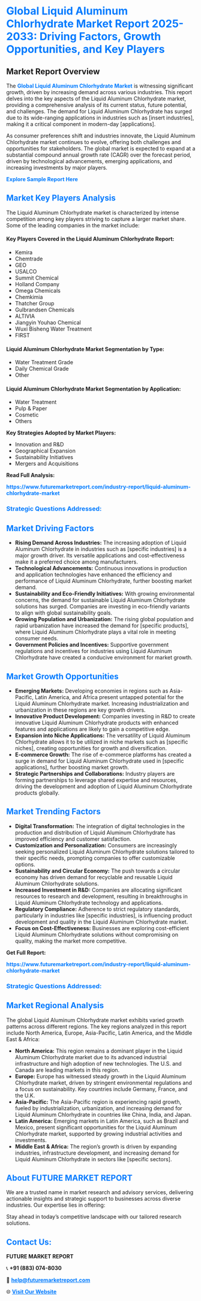 <h1 style="color: #007BFF;">Global Liquid Aluminum Chlorhydrate Market Report 2025-2033: Driving Factors, Growth Opportunities, and Key Players</h1>

<section id="overview">
<h2>Market Report Overview</h2>
<p>The <a href="https://www.futuremarketreport.com/industry-report/liquid-aluminum-chlorhydrate-market" style="color: #007BFF; text-decoration: none;"><strong>Global Liquid Aluminum Chlorhydrate Market</strong></a> is witnessing significant growth, driven by increasing demand across various industries. This report delves into the key aspects of the Liquid Aluminum Chlorhydrate market, providing a comprehensive analysis of its current status, future potential, and challenges. The demand for Liquid Aluminum Chlorhydrate has surged due to its wide-ranging applications in industries such as [insert industries], making it a critical component in modern-day [applications].</p>
<p>As consumer preferences shift and industries innovate, the Liquid Aluminum Chlorhydrate market continues to evolve, offering both challenges and opportunities for stakeholders. The global market is expected to expand at a substantial compound annual growth rate (CAGR) over the forecast period, driven by technological advancements, emerging applications, and increasing investments by major players.</p>
</section>

<section id="overview">
<p><a href="https://www.futuremarketreport.com/request-sample/reportId=43822" style="color: #007BFF; text-decoration: none;"><strong>Explore Sample Report Here</strong></a></p>
</section>

<section id="key-players">
<h2 style="color: #007BFF;">Market Key Players Analysis</h2>
<p>The Liquid Aluminum Chlorhydrate market is characterized by intense competition among key players striving to capture a larger market share. Some of the leading companies in the market include:</p>
<h4>Key Players Covered in the Liquid Aluminum Chlorhydrate Report:</h4>
<ul><li>Kemira</li><li>Chemtrade</li><li>GEO</li><li>USALCO</li><li>Summit Chemical</li><li>Holland Company</li><li>Omega Chemicals</li><li>Chemkimia</li><li>Thatcher Group</li><li>Gulbrandsen Chemicals</li><li>ALTIVIA</li><li>Jiangyin Youhao Chemical</li><li>Wuxi Bisheng Water Treatment</li><li>FIRST</li></ul>
<h4>Liquid Aluminum Chlorhydrate Market Segmentation by Type:</h4>
<ul><li>Water Treatment Grade</li><li>Daily Chemical Grade</li><li>Other</li></ul>

<h4>Liquid Aluminum Chlorhydrate Market Segmentation by Application:</h4>
<ul><li>Water Treatment</li><li>Pulp &amp; Paper</li><li>Cosmetic</li><li>Others</li></ul>
<p><strong>Key Strategies Adopted by Market Players:</strong></p>
<ul>
<li>Innovation and R&D</li>
<li>Geographical Expansion</li>
<li>Sustainability Initiatives</li>
<li>Mergers and Acquisitions</li>
</ul>
</section>

<section>
<p><strong>Read Full Analysis: </strong></p><a href="https://www.futuremarketreport.com/industry-report/liquid-aluminum-chlorhydrate-market" style="color: #007BFF; text-decoration: none;"><strong>https://www.futuremarketreport.com/industry-report/liquid-aluminum-chlorhydrate-market</strong></a>
<h3 style="color: #007BFF;">Strategic Questions Addressed:</h3>
</section>

<section id="driving-factors">
<h2 style="color: #007BFF;">Market Driving Factors</h2>
<ul>
<li><strong>Rising Demand Across Industries:</strong> The increasing adoption of Liquid Aluminum Chlorhydrate in industries such as [specific industries] is a major growth driver. Its versatile applications and cost-effectiveness make it a preferred choice among manufacturers.</li>
<li><strong>Technological Advancements:</strong> Continuous innovations in production and application technologies have enhanced the efficiency and performance of Liquid Aluminum Chlorhydrate, further boosting market demand.</li>
<li><strong>Sustainability and Eco-Friendly Initiatives:</strong> With growing environmental concerns, the demand for sustainable Liquid Aluminum Chlorhydrate solutions has surged. Companies are investing in eco-friendly variants to align with global sustainability goals.</li>
<li><strong>Growing Population and Urbanization:</strong> The rising global population and rapid urbanization have increased the demand for [specific products], where Liquid Aluminum Chlorhydrate plays a vital role in meeting consumer needs.</li>
<li><strong>Government Policies and Incentives:</strong> Supportive government regulations and incentives for industries using Liquid Aluminum Chlorhydrate have created a conducive environment for market growth.</li>
</ul>
</section>

<section id="growth-opportunities">
<h2 style="color: #007BFF;">Market Growth Opportunities</h2>
<ul>
<li><strong>Emerging Markets:</strong> Developing economies in regions such as Asia-Pacific, Latin America, and Africa present untapped potential for the Liquid Aluminum Chlorhydrate market. Increasing industrialization and urbanization in these regions are key growth drivers.</li>
<li><strong>Innovative Product Development:</strong> Companies investing in R&D to create innovative Liquid Aluminum Chlorhydrate products with enhanced features and applications are likely to gain a competitive edge.</li>
<li><strong>Expansion into Niche Applications:</strong> The versatility of Liquid Aluminum Chlorhydrate allows it to be utilized in niche markets such as [specific niches], creating opportunities for growth and diversification.</li>
<li><strong>E-commerce Growth:</strong> The rise of e-commerce platforms has created a surge in demand for Liquid Aluminum Chlorhydrate used in [specific applications], further boosting market growth.</li>
<li><strong>Strategic Partnerships and Collaborations:</strong> Industry players are forming partnerships to leverage shared expertise and resources, driving the development and adoption of Liquid Aluminum Chlorhydrate products globally.</li>
</ul>
</section>

<section id="trending-factors">
<h2 style="color: #007BFF;">Market Trending Factors</h2>
<ul>
<li><strong>Digital Transformation:</strong> The integration of digital technologies in the production and distribution of Liquid Aluminum Chlorhydrate has improved efficiency and customer satisfaction.</li>
<li><strong>Customization and Personalization:</strong> Consumers are increasingly seeking personalized Liquid Aluminum Chlorhydrate solutions tailored to their specific needs, prompting companies to offer customizable options.</li>
<li><strong>Sustainability and Circular Economy:</strong> The push towards a circular economy has driven demand for recyclable and reusable Liquid Aluminum Chlorhydrate solutions.</li>
<li><strong>Increased Investment in R&D:</strong> Companies are allocating significant resources to research and development, resulting in breakthroughs in Liquid Aluminum Chlorhydrate technology and applications.</li>
<li><strong>Regulatory Compliance:</strong> Adherence to strict regulatory standards, particularly in industries like [specific industries], is influencing product development and quality in the Liquid Aluminum Chlorhydrate market.</li>
<li><strong>Focus on Cost-Effectiveness:</strong> Businesses are exploring cost-efficient Liquid Aluminum Chlorhydrate solutions without compromising on quality, making the market more competitive.</li>
</ul>
</section>

<section>
<p><strong>Get Full Report: </strong></p><a href="https://www.futuremarketreport.com/industry-report/liquid-aluminum-chlorhydrate-market" style="color: #007BFF; text-decoration: none;"><strong>https://www.futuremarketreport.com/industry-report/liquid-aluminum-chlorhydrate-market</strong></a>
<h3 style="color: #007BFF;">Strategic Questions Addressed:</h3>
</section>


<section id="regional-analysis">
<h2 style="color: #007BFF;">Market Regional Analysis</h2>
<p>The global Liquid Aluminum Chlorhydrate market exhibits varied growth patterns across different regions. The key regions analyzed in this report include North America, Europe, Asia-Pacific, Latin America, and the Middle East & Africa:</p>
<ul>
<li><strong>North America:</strong> This region remains a dominant player in the Liquid Aluminum Chlorhydrate market due to its advanced industrial infrastructure and high adoption of new technologies. The U.S. and Canada are leading markets in this region.</li>
<li><strong>Europe:</strong> Europe has witnessed steady growth in the Liquid Aluminum Chlorhydrate market, driven by stringent environmental regulations and a focus on sustainability. Key countries include Germany, France, and the U.K.</li>
<li><strong>Asia-Pacific:</strong> The Asia-Pacific region is experiencing rapid growth, fueled by industrialization, urbanization, and increasing demand for Liquid Aluminum Chlorhydrate in countries like China, India, and Japan.</li>
<li><strong>Latin America:</strong> Emerging markets in Latin America, such as Brazil and Mexico, present significant opportunities for the Liquid Aluminum Chlorhydrate market, supported by growing industrial activities and investments.</li>
<li><strong>Middle East & Africa:</strong> The region’s growth is driven by expanding industries, infrastructure development, and increasing demand for Liquid Aluminum Chlorhydrate in sectors like [specific sectors].</li>
</ul>
</section>

<footer>
<h2 style="color: #007BFF;">About FUTURE MARKET REPORT</h2>
<p>We are a trusted name in market research and advisory services, delivering actionable insights and strategic support to businesses across diverse industries. Our expertise lies in offering:</p>

<p>Stay ahead in today’s competitive landscape with our tailored research solutions.</p>

<h2 style="color: #007BFF;">Contact Us:</h2>
<p><strong>FUTURE MARKET REPORT</strong></p>
<p>📞 <strong>+91 (883) 074-8030</strong></p>
<p>📧 <strong><a href="mailto:help@futuremarketreport.com" style="color: #007BFF;">help@futuremarketreport.com</a></strong></p>
<p>🌐 <strong><a href="https://www.futuremarketreport.com/" style="color: #007BFF;">Visit Our Website</a></strong></p>
</footer>